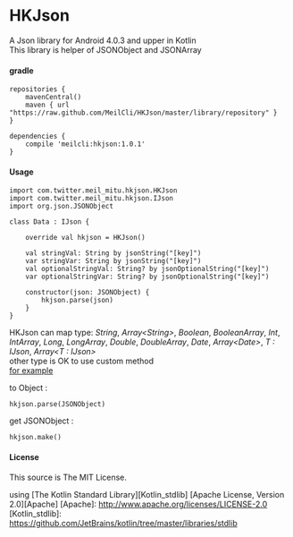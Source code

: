 # HKJson
A Json library for Android 4.0.3 and upper in Kotlin  
This library is helper of JSONObject and JSONArray

#### gradle
	repositories {
	    mavenCentral()
	    maven { url "https://raw.github.com/MeilCli/HKJson/master/library/repository" }
	}
	
	dependencies {
		compile 'meilcli:hkjson:1.0.1'
	}

#### Usage
	import com.twitter.meil_mitu.hkjson.HKJson
	import com.twitter.meil_mitu.hkjson.IJson
	import org.json.JSONObject
	
	class Data : IJson {
	
		override val hkjson = HKJson()
	
		val stringVal: String by jsonString("[key]")
		var stringVar: String by jsonString("[key]")
		val optionalStringVal: String? by jsonOptionalString("[key]")
		var optionalStringVar: String? by jsonOptionalString("[key]")
	
		constructor(json: JSONObject) {
			hkjson.parse(json)
		}
	}
	

HKJson can map type: *String*, *Array\<String\>*, *Boolean*, *BooleanArray*, *Int*, *IntArray*, *Long*, *LongArray*, *Double*, *DoubleArray*, *Date*, *Array\<Date\>*, *T : IJson*, *Array\<T : IJson\>*  
other type is OK to use custom method  
[for example](https://github.com/MeilCli/HKJson/tree/master/library/src/androidTest/kotlin/com/twitter/meil_mitu/hkjson/example)  
  
to Object :  

	hkjson.parse(JSONObject)
	
get JSONObject :   

	hkjson.make()
	


#### License

This source is The MIT License.

using [The Kotlin Standard Library][Kotlin_stdlib] [Apache License, Version 2.0][Apache]
[Apache]: http://www.apache.org/licenses/LICENSE-2.0
[Kotlin_stdlib]: https://github.com/JetBrains/kotlin/tree/master/libraries/stdlib
